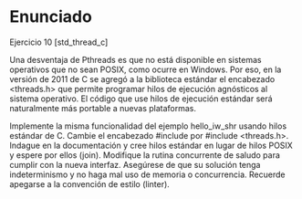 # Enunciado

Ejercicio 10 [std_thread_c]

Una desventaja de Pthreads es que no está disponible en sistemas operativos que no sean POSIX, como ocurre en Windows. Por eso, en la versión de 2011 de C se agregó a la biblioteca estándar el encabezado <threads.h> que permite programar hilos de ejecución agnósticos al sistema operativo. El código que use hilos de ejecución estándar será naturalmente más portable a nuevas plataformas.

Implemente la misma funcionalidad del ejemplo hello_iw_shr usando hilos estándar de C. Cambie el encabezado #include <pthread> por #include <threads.h>. Indague en la documentación y cree hilos estándar en lugar de hilos POSIX y espere por ellos (join). Modifique la rutina concurrente de saludo para cumplir con la nueva interfaz. Asegúrese de que su solución tenga indeterminismo y no haga mal uso de memoria o concurrencia. Recuerde apegarse a la convención de estilo (linter).


